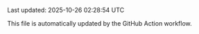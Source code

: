 Last updated: 2025-10-26 02:28:54 UTC

This file is automatically updated by the GitHub Action workflow.
